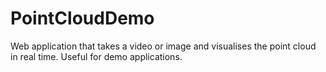 # PointCloudDemo
Web application that takes a video or image and visualises the point cloud in real time. Useful for demo applications.
